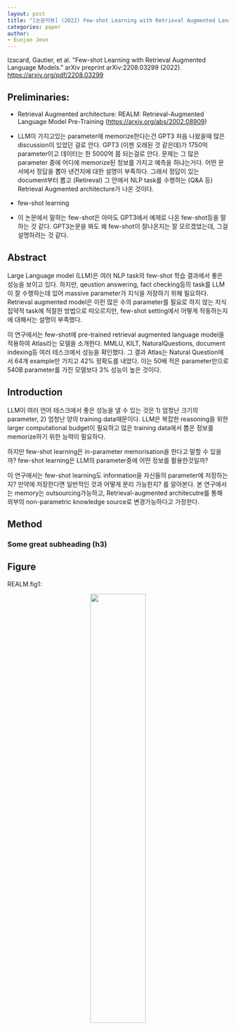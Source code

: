 ```yaml
---
layout: post
title: "[논문리뷰] (2022) Few-shot Learning with Retrieval Augmented Language Models"
categories: paper
author:
- Eunjoo Jeon
---
```


Izacard, Gautier, et al. "Few-shot Learning with Retrieval Augmented Language Models." arXiv preprint arXiv:2208.03299 (2022).
https://arxiv.org/pdf/2208.03299

## Preliminaries:
- Retrieval Augmented architecture: REALM: Retrieval-Augmented Language Model Pre-Training (https://arxiv.org/abs/2002.08909)
- LLM이 가지고있는 parameter에 memorize한다는건 GPT3 처음 나왔을때 많은 discussion이 있었던 걸로 안다. GPT3 (이젠 오래된 것 같은데)가 1750억 parameter이고 데이터는 한 5000억 쯤 되는걸로 안다. 문제는 그 많은 parameter 중에 어디에 memorize된 정보를 가지고 예측을 하냐는거다. 어떤 문서에서 정답을 뽑아 낸건지에 대한 설명이 부족하다. 그래서 정답이 있는 document부터 뽑고 (Retireval) 그 안에서 NLP task를 수행하는 (Q&A 등) Retrieval Augmented architecture가 나온 것이다.

- few-shot learning
- 이 논문에서 말하는 few-shot은 아마도 GPT3에서 예제로 나온 few-shot등을 말하는 것 같다. GPT3논문을 봐도 왜 few-shot이 잘나온지는 잘 모르겠었는데, 그걸 설명하려는 것 같다.


## Abstract
Large Language model (LLM)은 여러 NLP task의 few-shot 학습 결과에서 좋은 성능을 보이고 있다. 하지만, qeustion answering, fact checking등의 task를 LLM이 잘 수행하는데 있어 massive parameter가 지식을 저장하기 위해 필요하다. Retrieval augmented model은 이런 많은 수의 parameter를 필요로 하지 않는 지식 집약적 task에 적절한 방법으로 떠오르지만, few-shot setting에서 어떻게 작동하는지에 대해서는 설명이 부족했다. 

이 연구에서는 few-shot에 pre-trained retrieval augmented language model을 적용하여 Atlas라는 모델을 소개한다. MMLU, KILT, NaturalQuestions, document indexing등 여러 테스크에서 성능을 확인했다. 그 결과 Atlas는 Natural Question에서 64개 example만 가지고 42% 정확도를 내었다. 이는 50배 적은 parameter만으로 540B parameter를 가진 모델보다 3% 성능이 높은 것이다. 

## Introduction 
LLM이 여러 언어 테스크에서 좋은 성능을 낼 수 있는 것은 1) 엄청난 크기의 parameter, 2) 엄청난 양의 training data때문이다. LLM은 복잡한 reasoning을 위한 larger computational budget이 필요하고 많은 training data에서 뽑은 정보를 memorize하기 위한 능력이 필요하다. 

하지만 few-shot learning은 in-parameter memorisation을 한다고 말할 수 있을까? few-shot learning은 LLM의 parameter중에 어떤 정보를 활용한것일까? 

이 연구에서는 few-shot learning도 information을 자신들의 parameter에 저장하는지? 만약에 저장한다면 일반적인 것과 어떻게 분리 가능한지? 를 알아본다. 본 연구에서는 memory는 outsourcing가능하고, Retrieval-augmented architecutre를 통해 외부의 non-parametric knowledge source로 변경가능하다고 가정한다.

## Method

### Some great subheading (h3)

## Figure
REALM.fig1: 
<center><img src="https://user-images.githubusercontent.com/16963245/185537814-e823358f-9f96-4dbd-bfd4-ddd4701fddec.png" width="50%" height="50%"></center>
